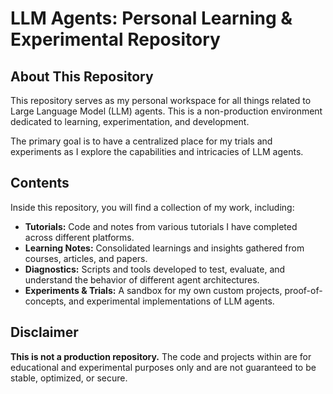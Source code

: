 # LLM Agents: Personal Learning & Experimental Repository

## About This Repository

This repository serves as my personal workspace for all things related to Large Language Model (LLM) agents. This is a non-production environment dedicated to learning, experimentation, and development.

The primary goal is to have a centralized place for my trials and experiments as I explore the capabilities and intricacies of LLM agents.

## Contents

Inside this repository, you will find a collection of my work, including:

* **Tutorials:** Code and notes from various tutorials I have completed across different platforms.
* **Learning Notes:** Consolidated learnings and insights gathered from courses, articles, and papers.
* **Diagnostics:** Scripts and tools developed to test, evaluate, and understand the behavior of different agent architectures.
* **Experiments & Trials:** A sandbox for my own custom projects, proof-of-concepts, and experimental implementations of LLM agents.

## Disclaimer

**This is not a production repository.** The code and projects within are for educational and experimental purposes only and are not guaranteed to be stable, optimized, or secure.
